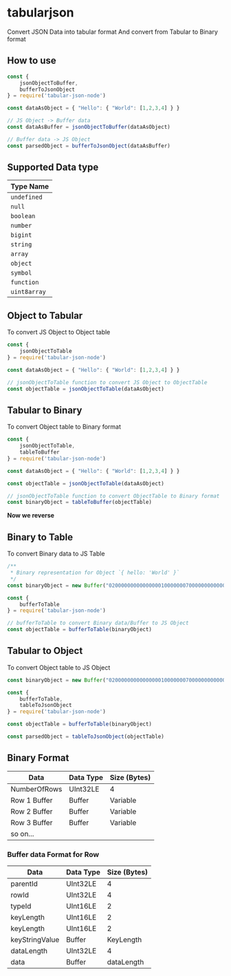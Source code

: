 # tabularjson
Convert JSON Data into tabular format And convert from Tabular to Binary format

## How to use

```js
const {
    jsonObjectToBuffer,
    bufferToJsonObject
} = require('tabular-json-node')

const dataAsObject = { "Hello": { "World": [1,2,3,4] } }

// JS Object -> Buffer data
const dataAsBuffer = jsonObjectToBuffer(dataAsObject)

// Buffer data -> JS Object
const parsedObject = bufferToJsonObject(dataAsBuffer)
```

## Supported Data type

| Type Name    |
| ------------ |
| `undefined`  |
| `null`       |
| `boolean`    |
| `number`     |
| `bigint`     |
| `string`     |
| `array`      |
| `object`     |
| `symbol`     |
| `function`   |
| `uint8array` |

## Object to Tabular

To convert JS Object to Object table

```js
const {
    jsonObjectToTable
} = require('tabular-json-node')

const dataAsObject = { "Hello": { "World": [1,2,3,4] } }

// jsonObjectToTable function to convert JS Object to ObjectTable
const objectTable = jsonObjectToTable(dataAsObject)
```


## Tabular to Binary

To convert Object table to Binary format

```js
const {
    jsonObjectToTable,
    tableToBuffer
} = require('tabular-json-node')

const dataAsObject = { "Hello": { "World": [1,2,3,4] } }

const objectTable = jsonObjectToTable(dataAsObject)

// jsonObjectToTable function to convert ObjectTable to Binary format
const binaryObject = tableToBuffer(objectTable)
```

**Now we reverse**

## Binary to Table

To convert Binary data to JS Table

```js
/**
 * Binary representation for Object `{ hello: 'World' }`
 */
const binaryObject = new Buffer("020000000000000001000000070000000000000001000000020000000500050068656c6c6f05000000576f726c64", "hex")

const {
    bufferToTable
} = require('tabular-json-node')

// bufferToTable to convert Binary data/Buffer to JS Object
const objectTable = bufferToTable(binaryObject)
```

## Tabular to Object

To convert Object table to JS Object

```js
const binaryObject = new Buffer("020000000000000001000000070000000000000001000000020000000500050068656c6c6f05000000576f726c64", "hex")

const {
    bufferToTable,
    tableToJsonObject
} = require('tabular-json-node')

const objectTable = bufferToTable(binaryObject)

const parsedObject = tableToJsonObject(objectTable)
```

## Binary Format

| Data         | Data Type | Size (Bytes) |
| ------------ | --------- | ------------ |
| NumberOfRows | UInt32LE  | 4            |
| Row 1 Buffer | Buffer    | Variable     |
| Row 2 Buffer | Buffer    | Variable     |
| Row 3 Buffer | Buffer    | Variable     |
| so on...     |

### Buffer data Format for Row

| Data           | Data Type | Size (Bytes) |
| -------------- | --------- | ------------ |
| parentId       | UInt32LE  | 4            |
| rowId          | UInt32LE  | 4            |
| typeId         | UInt16LE  | 2            |
| keyLength      | UInt16LE  | 2            |
| keyLength      | UInt16LE  | 2            |
| keyStringValue | Buffer    | KeyLength    |
| dataLength     | UInt32LE  | 4            |
| data           | Buffer    | dataLength   |